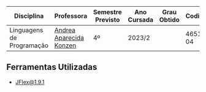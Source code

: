 | Disciplina | Professora | Semestre Previsto | Ano Cursada | Grau Obtido | CodiCred | Carga Horária |
| --- | --- | --- | --- | --- | --- | --- |
| Linguagens de Programação | [Andrea Aparecida Konzen](https://online.pucrs.br/professores/andrea-konzen) | 4º | 2023/2 | | 46514-04 | 60 |

## Ferramentas Utilizadas

-   [JFlex@1.9.1](https://www.jflex.de/download.html)

